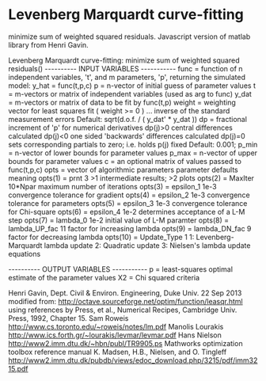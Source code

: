 # Levenberg Marquardt curve-fitting

minimize sum of weighted squared residuals. Javascript version of matlab library from Henri Gavin.

Levenberg Marquardt curve-fitting: minimize sum of weighted squared residuals()
 ----------  INPUT  VARIABLES  -----------
 func   = function of n independent variables, 't', and m parameters, 'p',
 returning the simulated model: y_hat = func(t,p,c)
 p      = n-vector of initial guess of parameter values
 t      = m-vectors or matrix of independent variables (used as arg to func)
 y_dat  = m-vectors or matrix of data to be fit by func(t,p)
 weight = weighting vector for least squares fit ( weight >= 0 ) ...
 inverse of the standard measurement errors
 Default:  sqrt(d.o.f. / ( y_dat' * y_dat ))
 dp     = fractional increment of 'p' for numerical derivatives
 dp(j)>0 central differences calculated
 dp(j)<0 one sided 'backwards' differences calculated
 dp(j)=0 sets corresponding partials to zero; i.e. holds p(j) fixed
 Default:  0.001;
 p_min  = n-vector of lower bounds for parameter values
 p_max  = n-vector of upper bounds for parameter values
 c      = an optional matrix of values passed to func(t,p,c)
 opts   = vector of algorithmic parameters
 parameter    defaults    meaning
 opts(1)  =  prnt            3        >1 intermediate results; >2 plots
 opts(2)  =  MaxIter      10*Npar     maximum number of iterations
 opts(3)  =  epsilon_1       1e-3     convergence tolerance for gradient
 opts(4)  =  epsilon_2       1e-3     convergence tolerance for parameters
 opts(5)  =  epsilon_3       1e-3     convergence tolerance for Chi-square
 opts(6)  =  epsilon_4       1e-2     determines acceptance of a L-M step
 opts(7)  =  lambda_0        1e-2     initial value of L-M paramter
 opts(8)  =  lambda_UP_fac   11       factor for increasing lambda
 opts(9)  =  lambda_DN_fac    9       factor for decreasing lambda
 opts(10) =  Update_Type      1       1: Levenberg-Marquardt lambda update
 2: Quadratic update
 3: Nielsen's lambda update equations

 ----------  OUTPUT  VARIABLES  -----------
 p       = least-squares optimal estimate of the parameter values
 X2      = Chi squared criteria
 

 Henri Gavin, Dept. Civil & Environ. Engineering, Duke Univ. 22 Sep 2013
 modified from: http://octave.sourceforge.net/optim/function/leasqr.html
 using references by
 Press, et al., Numerical Recipes, Cambridge Univ. Press, 1992, Chapter 15.
 Sam Roweis       http://www.cs.toronto.edu/~roweis/notes/lm.pdf
 Manolis Lourakis http://www.ics.forth.gr/~lourakis/levmar/levmar.pdf
 Hans Nielson     http://www2.imm.dtu.dk/~hbn/publ/TR9905.ps
 Mathworks        optimization toolbox reference manual
 K. Madsen, H.B., Nielsen, and O. Tingleff
 http://www2.imm.dtu.dk/pubdb/views/edoc_download.php/3215/pdf/imm3215.pdf
